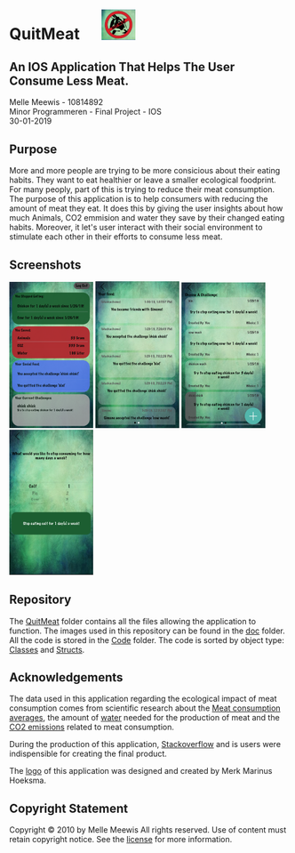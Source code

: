 # QuitMeat &nbsp;&nbsp;&nbsp;&nbsp; <img src="/doc/icon.png" width="12%" height="12%"/>
## An IOS Application That Helps The User Consume Less Meat.
Melle Meewis - 10814892  
Minor Programmeren - Final Project - IOS  
30-01-2019

## Purpose
More and more people are trying to be more consicious about their eating habits. They want to eat healthier or leave a smaller ecological foodprint. For many peoply, part of this is trying to reduce their meat consumption. The purpose of this application is to help consumers with reducing the amount of meat they eat. It does this by giving the user insights about how much Animals, CO2 emmision and water they save by their changed eating habits. Moreover, it let's user interact with their social environment to stimulate each other in their efforts to consume less meat.

## Screenshots
<img src="/doc/HomeScreen.png" width="30%" height="80%"/> <img src="/doc/SocialFeedScreen.png" width="30%" height="80%"/> <img src="/doc/ChooseChallengeScreen.png" width="30%" height="80%"/> <img src="/doc/NewStopScreen.png" width="30%" height="80%"/>

## Repository
The [QuitMeat](https://github.com/mellemeewis/final-project/tree/master/QuitMeat) folder contains all the files allowing the application to function. The images used in this repository can be found in the [doc](https://github.com/mellemeewis/final-project/tree/master/doc) folder. All the code is stored in the [Code](https://github.com/mellemeewis/final-project/tree/master/QuitMeat/QuitMeat/Code) folder. The code is sorted by object type: [Classes](https://github.com/mellemeewis/final-project/tree/master/QuitMeat/QuitMeat/Code/Classes) and [Structs](https://github.com/mellemeewis/final-project/tree/master/QuitMeat/QuitMeat/Code/Structs).

## Acknowledgements
The data used in this application regarding the ecological impact of meat consumption comes from scientific research about the [Meat consumption averages](https://www.milieucentraal.nl/milieubewust-eten/vlees-vis-of-vega/), the amount of [water](https://www.voedingscentrum.nl/encyclopedie/watergebruik.aspx) needed for the production of meat and the [CO2 emissions](https://www.rvo.nl/sites/default/files/2014/05/energie-en-klimaat-in-de-agrosectoren.pdf) related to meat consumption.  

During the production of this application, [Stackoverflow](https://stackoverflow.com) and is users were indispensible for creating the final product.

The [logo](https://github.com/mellemeewis/final-project/blob/master/doc/icon.png) of this application was designed and created by Merk Marinus Hoeksma.

## Copyright Statement
Copyright © 2010 by Melle Meewis
All rights reserved. Use of content must retain copyright notice.
See the [license](https://github.com/mellemeewis/final-project/blob/master/doc/icon.png) for more information.
